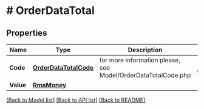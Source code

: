 # # OrderDataTotal


## Properties 


Name | Type | Description | Notes
------------ | ------------- | ------------- | -------------
**Code**| [**OrderDataTotalCode**](OrderDataTotalCode.md) |  for more information please, see Model/OrderDataTotalCode.php  | [optional] [default to ORDERDATATOTALCODE_UNKNOWN]
**Value**| [**RmaMoney**](RmaMoney.md) |   | [optional]


[[Back to Model list]](../../README.md#models) [[Back to API list]](../../README.md#endpoints) [[Back to README]](../../README.md)

